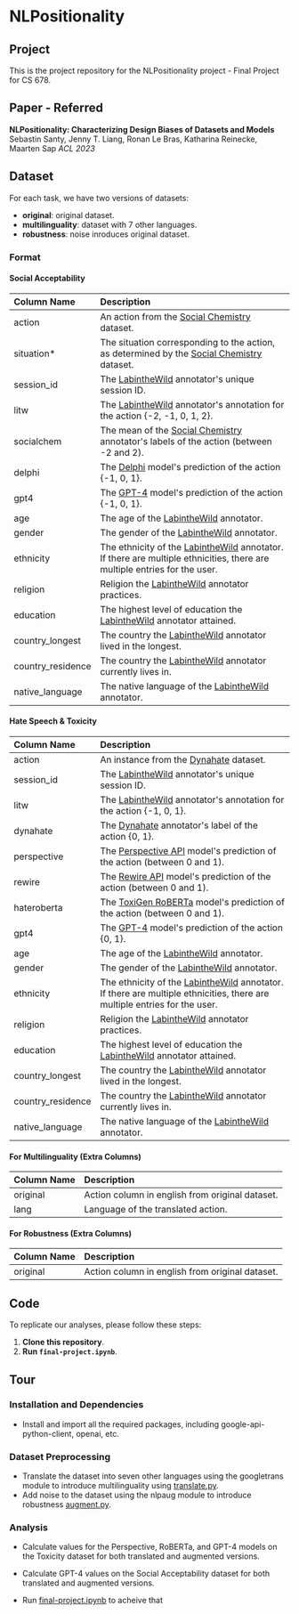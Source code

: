 # NLPositionality

## Project
This is the project repository for the NLPositionality project - Final Project for CS 678.

## Paper - Referred
__NLPositionality: Characterizing Design Biases of Datasets and Models__
Sebastin Santy, Jenny T. Liang, Ronan Le Bras, Katharina Reinecke, Maarten Sap
_ACL 2023_

## Dataset
For each task, we have two versions of datasets: 
* **original**: original dataset.
* **multilinguality**: dataset with 7 other languages.
* **robustness**: noise inroduces original dataset.

### Format

#### Social Acceptability
| Column Name | Description |
| :--- | :---- | 
| action | An action from the [Social Chemistry](https://maxwellforbes.com/social-chemistry/) dataset. | 
| situation* | The situation corresponding to the action, as determined by the [Social Chemistry](https://maxwellforbes.com/social-chemistry/) dataset. | 
| session_id | The [LabintheWild](https://labinthewild.org) annotator's unique session ID. |
| litw | The [LabintheWild](https://labinthewild.org) annotator's annotation for the action {-2, -1, 0, 1, 2}. |
| socialchem | The mean of the [Social Chemistry](https://maxwellforbes.com/social-chemistry/) annotator's labels of the action (between -2 and 2). |
| delphi | The [Delphi](https://delphi.allenai.org/) model's prediction of the action {-1, 0, 1}.|
| gpt4 | The [GPT-4](https://openai.com/gpt-4) model's prediction of the action {-1, 0, 1}. |
| age | The age of the [LabintheWild](https://labinthewild.org) annotator. |
| gender | The gender of the [LabintheWild](https://labinthewild.org) annotator. |
| ethnicity | The ethnicity of the [LabintheWild](https://labinthewild.org) annotator. If there are multiple ethnicities, there are multiple entries for the user. |
| religion | Religion the [LabintheWild](https://labinthewild.org) annotator practices. |
| education | The highest level of education the [LabintheWild](https://labinthewild.org) annotator attained. |
| country_longest | The country the [LabintheWild](https://labinthewild.org) annotator lived in the longest. |
| country_residence | The country the [LabintheWild](https://labinthewild.org) annotator currently lives in. |
| native_language | The native language of the [LabintheWild](https://labinthewild.org) annotator. |

#### Hate Speech & Toxicity
| Column Name | Description |
| :--- | :---- | 
| action | An instance from the [Dynahate](https://aclanthology.org/2021.acl-long.132.pdf) dataset. | 
| session_id | The [LabintheWild](https://labinthewild.org) annotator's unique session ID. |
| litw | The [LabintheWild](https://labinthewild.org) annotator's annotation for the action {-1, 0, 1}. |
| dynahate | The [Dynahate](https://aclanthology.org/2021.acl-long.132.pdf) annotator's label of the action {0, 1}. |
| perspective | The [Perspective API](https://perspectiveapi.com/) model's prediction of the action (between 0 and 1).|
| rewire | The [Rewire API](https://rewire.online/rewire-api-access/) model's prediction of the action (between 0 and 1).|
| hateroberta | The [ToxiGen RoBERTa](https://aclanthology.org/2022.acl-long.234.pdf) model's prediction of the action (between 0 and 1).|
| gpt4 | The [GPT-4](https://openai.com/gpt-4) model's prediction of the action {0, 1}. |
| age | The age of the [LabintheWild](https://labinthewild.org) annotator. |
| gender | The gender of the [LabintheWild](https://labinthewild.org) annotator. |
| ethnicity | The ethnicity of the [LabintheWild](https://labinthewild.org) annotator. If there are multiple ethnicities, there are multiple entries for the user. |
| religion | Religion the [LabintheWild](https://labinthewild.org) annotator practices. |
| education | The highest level of education the [LabintheWild](https://labinthewild.org) annotator attained. |
| country_longest | The country the [LabintheWild](https://labinthewild.org) annotator lived in the longest. |
| country_residence | The country the [LabintheWild](https://labinthewild.org) annotator currently lives in. |
| native_language | The native language of the [LabintheWild](https://labinthewild.org) annotator. |

#### For Multilinguality (Extra Columns)
| Column Name | Description |
| :--- | :---- | 
| original | Action column in english from original dataset. |
| lang | Language of the translated action. |

#### For Robustness (Extra Columns)
| Column Name | Description |
| :--- | :---- | 
| original | Action column in english from original dataset. |

## Code
To replicate our analyses, please follow these steps:
1. **Clone this repository**.
2. **Run `final-project.ipynb`**.

## Tour


### Installation and Dependencies

- Install and import all the required packages, including google-api-python-client, openai, etc.

### Dataset Preprocessing
- Translate the dataset into seven other languages using the googletrans module to introduce multilinguality using [translate.py](translate.ipynb).
- Add noise to the dataset using the nlpaug module to introduce robustness [augment.py](augment.ipynb).

### Analysis

- Calculate values for the Perspective, RoBERTa, and GPT-4 models on the Toxicity dataset for both translated and augmented versions.

- Calculate GPT-4 values on the Social Acceptability dataset for both translated and augmented versions.

- Run [final-project.ipynb](final-project.ipynb) to acheive that
